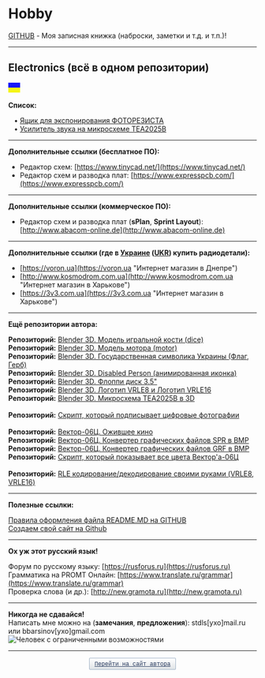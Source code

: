 # Hobby
[GITHUB](https://github.com) - Моя записная книжка (наброски, заметки и т.д. и т.п.)!

<hr>

## Electronics (всё в одном репозитории)

![](https://github.com/drilnet/electronics/blob/master/UA.png)

**Список:**

&nbsp;&nbsp;&nbsp;&bull; [Ящик для экспонирования ФОТОРЕЗИСТА](https://github.com/drilnet/electronics/tree/master/Box%20For%20Exposure%20Photoresist)
<br>
&nbsp;&nbsp;&nbsp;&bull; [Усилитель звука на микросхеме
 TEA2025B](https://github.com/drilnet/electronics/tree/master/AUDIO%20AMPLIFIER%20TEA2025B)

<hr>

**Дополнительные ссылки (бесплатное ПО):**
* Редактор схем: [https://www.tinycad.net/](https://www.tinycad.net/)
* Редактор схем и разводка плат: [https://www.expresspcb.com/](https://www.expresspcb.com/)

<hr>

**Дополнительные ссылки (коммерческое ПО):**
* Редактор схем и разводка плат (**sPlan**, **Sprint Layout**): [http://www.abacom-online.de](http://www.abacom-online.de)

<hr>

**Дополнительные ссылки (где в [Украине](https://ru.wikipedia.org/wiki/Украина) ([UKR](https://uk.wikipedia.org/wiki/Україна)) купить радиодетали):**
* [https://voron.ua](https://voron.ua "Интернет магазин в Днепре")
* [http://www.kosmodrom.com.ua](http://www.kosmodrom.com.ua "Интернет магазин в Харькове")
* [https://3v3.com.ua](https://3v3.com.ua "Интернет магазин в Харькове")

<hr>

**Ещё репозитории автора:**

**Репозиторий:** [Blender 3D. Модель игральной кости (dice)](https://github.com/drilnet/blender3d-dice2)
<br>
**Репозиторий:** [Blender 3D. Модель мотора (motor)](https://github.com/drilnet/blender3d-motor)
<br>
**Репозиторий:** [Blender 3D. Государственная символика Украины (Флаг, Герб)](https://github.com/drilnet/blender3d-ukrainian-symbols)
<br>
**Репозиторий:** [Blender 3D. Disabled Person (анимированная иконка)](https://github.com/drilnet/blender3d-disabled-person)
<br>
**Репозиторий:** [Blender 3D. Флоппи диск 3.5"](https://github.com/drilnet/blender3d-floppy-disk-35)
<br>
**Репозиторий:** [Blender 3D. Логотип VRLE8 и Логотип VRLE16](https://github.com/drilnet/blender3d-logovrle8-logovrle16)
<br>
**Репозиторий:** [Blender 3D. Микросхема TEA2025B в 3D](https://github.com/drilnet/blender3d-tea2025b)
<br>
<br>
**Репозиторий:** [Скрипт, который подписывает цифровые фотографии](https://github.com/drilnet/programming-perl-signature-images "Скрипт написан на Perl")
<br>
<br>
**Репозиторий:** [Вектор-06Ц. Ожившее кино](https://github.com/drilnet/vector-06c-kino)
<br>
**Репозиторий:** [Вектор-06Ц. Конвертер графических файлов SPR в BMP](https://github.com/drilnet/vector-06c-spr2bmp)
<br>
**Репозиторий:** [Вектор-06Ц. Конвертер графических файлов GRF в BMP](https://github.com/drilnet/vector-06c-grf2bmp)
<br>
**Репозиторий:** [Скрипт, который показывает все цвета Вектор'а-06Ц](https://github.com/drilnet/vector-06c-color256 "Скрипт написан на Perl")
<br>
<br>
**Репозиторий:** [RLE кодирование/декодирование своими руками (VRLE8, VRLE16)](https://github.com/drilnet/rle)

<hr>

**Полезные ссылки:**

[Правила оформления файла README.MD на GITHUB](https://github.com/OlgaVlasova/markdown-doc/blob/master/README.md#SpecialSymbol)
<br>
[Создаем свой сайт на Github](https://www.youtube.com/watch?v=05nLdIVfSRU)

<hr>

**Ох уж этот русский язык!**

Форум по русскому языку: [https://rusforus.ru](https://rusforus.ru)
<br>
Грамматика на PROMT Онлайн: [https://www.translate.ru/grammar](https://www.translate.ru/grammar)
<br>
Проверка слова (и др.): [http://new.gramota.ru](http://new.gramota.ru)

<hr>

**Никогда не сдавайся!**
<br>
Написать мне можно на (**замечания**, **предложения**): stdls[ухо]mail.ru или bbarsinov[ухо]gmail.com
<br>
![](https://github.com/drilnet/blender3d-disabled-person/blob/master/Preview%20GIF/Disabled%20Person%20(mini).gif "Человек с ограниченными возможностями")

<hr>

<div align="center">
<a href="https://drilnet.github.io">
<img src="https://github.com/drilnet/drilnet.github.io/blob/master/images/gotowebsite.gif" title="https://drilnet.github.io">
</a>
</div>
